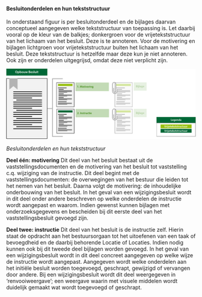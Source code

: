 #### Besluitonderdelen en hun tekststructuur

In onderstaand figuur is per besluitonderdeel en de bijlages daarvan conceptueel aangegeven 
welke tekststructuur van toepassing is. Let daarbij vooral op de kleur van de balkjes; 
donkergroen voor de vrijetekststructuur van het lichaam van het besluit. Deze is te annoteren. 
Voor de motivering en bijlagen lichtgroen voor vrijetekststructuur buiten het lichaam van het besluit.
Deze tekststructuur is hetzelfde maar deze kun je niet annoteren. Ook zijn er onderdelen uitgegrijsd, omdat 
deze niet verplicht zijn.

![](media/OpbouwInstructie.png)

*Besluitonderdelen en hun tekststructuur*


**Deel één: motivering**
Dit deel van het besluit bestaat uit de vaststellingsdocumenten en de motivering van het
besluit tot vaststelling c.q. wijziging van de instructie.
Dit deel begint met de vaststellingsdocumenten: de overwegingen van het bestuur die leiden
tot het nemen van het besluit. Daarna volgt de motivering: de inhoudelijke onderbouwing
van het besluit. In het geval van een wijzigingsbesluit wordt in dit deel onder andere
beschreven op welke onderdelen de instructie wordt aangepast en waarom.
Indien gewenst kunnen bijlagen met onderzoeksgegevens en bescheiden bij dit eerste deel
van het vaststellingsbesluit gevoegd zijn.

**Deel twee: instructie**
Dit deel van het besluit is de instructie zelf. Hierin staat de opdracht aan het bestuursorgaan
tot het uitoefenen van een taak of bevoegdheid en de daarbij behorende Locatie of Locaties.
Indien nodig kunnen ook bij dit tweede deel bijlagen worden gevoegd.
In het geval van een wijzigingsbesluit wordt in dit deel concreet aangegeven op welke wijze
de instructie wordt aangepast. Aangegeven wordt welke onderdelen aan het initiële besluit
worden toegevoegd, geschrapt, gewijzigd of vervangen door andere. Bij een wijzigingsbesluit
wordt dit deel weergegeven in ‘renvooiweergave’; een weergave waarin met visuele
middelen wordt duidelijk gemaakt wat wordt toegevoegd of geschrapt.